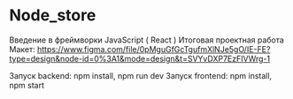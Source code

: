# Node_store
Введение в фреймворки JavaScript ( React )
Итоговая проектная работа
Макет: https://www.figma.com/file/0pMguGfGcTgufmXlNJe5gO/IE-FE?type=design&node-id=0%3A1&mode=design&t=SVYvDXP7EzFIVWrg-1



Запуск backend: npm install, npm run dev
Запуск frontend: npm install, npm start
